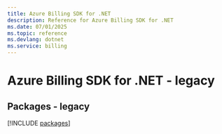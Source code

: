 ```yaml
---
title: Azure Billing SDK for .NET
description: Reference for Azure Billing SDK for .NET
ms.date: 07/01/2025
ms.topic: reference
ms.devlang: dotnet
ms.service: billing
---
```

# Azure Billing SDK for .NET - legacy
## Packages - legacy
[!INCLUDE [packages](billing-index.md)]